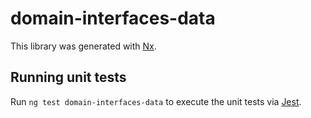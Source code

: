 # domain-interfaces-data

This library was generated with [Nx](https://nx.dev).

## Running unit tests

Run `ng test domain-interfaces-data` to execute the unit tests via [Jest](https://jestjs.io).
